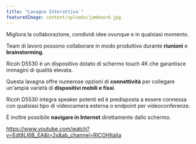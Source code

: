 ```yaml
---
title: "Lavagna Interattiva "
featuredImage: content/uploads/jamboard.jpg
---
```

Migliora la collaborazione, condividi idee ovunque e in qualsiasi momento.

Team di lavoro possono collaborare in modo produttivo durante **riunioni** e **brainstorming**.

Ricoh D5530 è un dispositivo dotato di schermo touch 4K che garantisce immagini di qualità elevata. 

Questa lavagna offre numerose opzioni di **connettività** per collegare un'ampia varietà di **dispositivi mobili e fissi**.

Ricoh D5530 integra speaker potenti ed è predisposta a essere connessa con qualsiasi tipo di videocamera
esterna o endpoint per videoconferenze.

È inoltre possibile **navigare in Internet** direttamente dallo schermo.

https://www.youtube.com/watch?v=Edt8LI6B_EA&t=2s&ab_channel=RICOHItalia